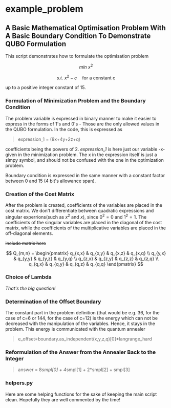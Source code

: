 # example_problem

## A Basic Mathematical Optimisation Problem With A Basic Boundary Condition To Demonstrate QUBO Formulation

This script demonstrates how to formulate the optimisation problem

$$ min \text{ } x^2 $$

$$ s.t. \text{ } x^2-c \quad \text{for a constant c} $$

up to a positive integer constant of 15.

### Formulation of Minimization Problem and the Boundary Condition

The problem variable is expressed in binary manner to make it easier to express in the forms of 1's and 0's - Those are the only allowed values in the QUBO formulation.
In the code, this is expressed as
> expression_1 = (8x+4y+2z+q)

coefficients being the powers of 2. _expression_1_ is here just our variable -x- given in the minimization problem. The x in the expression itself is just a simpy symbol,
  and should not be confused with the one in the optimization problem.

Boundary condition is expressed in the same manner with a constant factor between 0 and 15 (4 bit's allowance span).

### Creation of the Cost Matrix

After the problem is created, coefficients of the variables are placed in the cost matrix. We don't differentiate between quadratic expressions and singular experrions(such as $x^2$ and $x$),
since $0^2=0$ and $1^2=1$. The coefficients of the singular variables are placed in the diagonal of the cost matrix, while the coefficients of the multiplicative variables are placed in the 
off-diagonal elements.

~~include matrix here~~

$$
Q_{m,n} = 
 \begin{pmatrix}
  q_{x,x} & q_{x,y} & q_{x,z} & q_{x,q} \\
  q_{y,x} & q_{y,y} & q_{y,z} & q_{y,q} \\
  q_{z,x} & q_{z,y}  & q_{z,z} & q_{z,q}  \\
  q_{q,x} & q_{q,y} & q_{q,z} & q_{q,q} 
 \end{pmatrix}
$$

### Choice of Lambda
_That's the big question!_

### Determination of the Offset Boundary
The constant part in the problem definition (that would be e.g. 36, for the case of c=6 or 144, for the case of c=12) is the energy which can not be decreased with the manipulation of the variables.
Hence, it stays in the problem. This energy is communicated with the quantum annealer 
>e_offset=boundary.as_independent(x,y,z,q)[0]*langrange_hard

### Reformulation of the Answer from the Annealer Back to the Integer
>answer = 8*smpl[0] + 4*smpl[1] + 2*smpl[2] + smpl[3]

### helpers.py
Here are some helping functions for the sake of keeping the main script clean. Hopefully they are well commented by the time!
